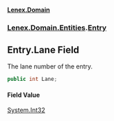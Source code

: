 #### [Lenex.Domain](index.md 'index')
### [Lenex.Domain.Entities](Lenex.Domain.Entities.md 'Lenex.Domain.Entities').[Entry](Lenex.Domain.Entities.Entry.md 'Lenex.Domain.Entities.Entry')

## Entry.Lane Field

The lane number of the entry.

```csharp
public int Lane;
```

#### Field Value
[System.Int32](https://docs.microsoft.com/en-us/dotnet/api/System.Int32 'System.Int32')
